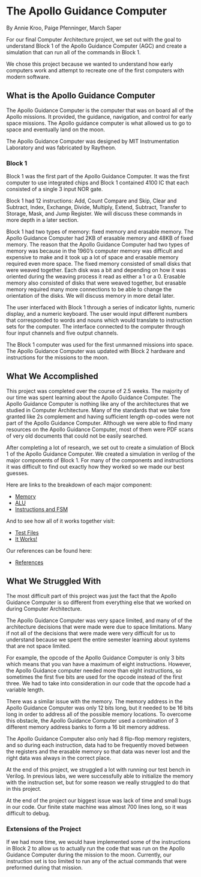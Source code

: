﻿# The Apollo Guidance Computer
By Annie Kroo, Paige Pfenninger, March Saper

For our final Computer Architecture project, we set out with the goal to understand Block 1 of the Apollo Guidance Computer (AGC) and create a simulation that can run all of the commands in Block 1. 

We chose this project because we wanted to understand how early computers work and attempt to recreate one of the first computers with modern software. 

## What is the Apollo Guidance Computer

The Apollo Guidance Computer is the computer that was on board all of the Apollo missions. It provided, the guidance, navigation, and control for early space missions. The Apollo guidance computer is what allowed us to go to space and eventually land on the moon. 

The Apollo Guidance Computer was designed by MIT Instrumentation Laboratory and was fabricated by Raytheon.

### Block 1

Block 1 was the first part of the Apollo Guidance Computer. It was the first computer to use integrated chips and Block 1 contained 4100 IC that each consisted of a single 3 input NOR gate.  

Block 1 had 12 instructions: Add, Count Compare and Skip, Clear and Subtract, Index, Exchange, Divide, Multiply, Extend, Subtract, Transfer to Storage, Mask, and Jump Register. We will discuss these commands in more depth in a later section.

Block 1 had two types of memory: fixed memory and erasable memory. The Apollo Guidance Computer had 2KB of erasable memory and 48KB of fixed memory. The reason that the Apollo Guidance Computer had two types of memory was because in the 1960’s computer memory was difficult and expensive to make and it took up a lot of space and erasable memory required even more space. The fixed memory consisted of small disks that were weaved together. Each disk was a bit and depending on how it was oriented during the weaving process it read as either a 1 or a 0. Erasable memory also consisted of disks that were weaved together, but erasable memory required many more connections to be able to change the orientation of the disks. We will discuss memory in more detail later.  

The user interfaced with Block 1 through a series of indicator lights, numeric display, and a numeric keyboard. The user would input different numbers that corresponded to words and nouns which would translate to instruction sets for the computer. The interface connected to the computer through four input channels and five output channels. 

The Block 1 computer was used for the first unmanned missions into space. The Apollo Guidance Computer was updated with Block 2 hardware and instructions for the missions to the moon. 

## What We Accomplished

This project was completed over the course of 2.5 weeks. The majority of our time was spent learning about the Apollo Guidance Computer. The Apollo Guidance Computer is nothing like any of the architectures that we studied in Computer Architecture. Many of the standards that we take fore granted like 2s complement and having sufficient length op-codes were not part of the Apollo Guidance Computer. Although we were able to find many resources on the Apollo Guidance Computer, most of them were PDF scans of very old documents that could not be easily searched.

After completing a lot of research, we set out to create a simulation of Block 1 of the Apollo Guidance Computer. We created a simulation in verilog of the major components of Block 1. For many of the components and instructions it was difficult to find out exactly how they worked so we made our best guesses. 

Here are links to the breakdown of each major component:

- [Memory](docs/Memory.md)
- [ALU](docs/ALU.md)
- [Instructions and FSM](docs/Instructions.md)

And to see how all of it works together visit:
- [Test Files](docs/together.md) 
- [It Works!](docs/Complete.md)

Our references can be found here:
- [References](docs/references.md)

## What We Struggled With

The most difficult part of this project was just the fact that the Apollo Guidance Computer is so different from everything else that we worked on during Computer Architecture. 

The Apollo Guidance Computer was very space limited, and many of of the architecture decisions that were made were due to space limitations. Many if not all of the decisions that were made were very difficult for us to understand because we spent the entire semester learning about systems that are not space limited. 

For example, the opcode of the Apollo Guidance Computer is only 3 bits which means that you van have a maximum of eight instructions. However, the Apollo Guidance computer needed more than eight instructions, so sometimes the first five bits are used for the opcode instead of the first three. We had to take into consideration in our code that the opcode had a variable length. 

There was a similar issue with the memory. The memory address in the Apollo Guidance Computer was only 12 bits long, but it needed to be 16 bits long in order to address all of the possible memory locations. To overcome this obstacle, the Apollo Guidance Computer used a combination of 3 different memory address banks to form a 16 bit memory address. 

The Apollo Guidance Computer also only had 8 flip-flop memory registers, and so during each instruction, data had to be frequently moved between the registers and the erasable memory so that data was never lost and the right data was always in the correct place.

At the end of this project, we struggled a lot with running our test bench in Verilog. In previous labs, we were successfully able to initialize the memory with the instruction set, but for some reason we really struggled to do that in this project. 

At the end of the project our biggest issue was lack of time and small bugs in our code. Our finite state machine was almost 700 lines long, so it was difficult to debug. 

### Extensions of the Project

If we had more time, we would have implemented some of the instructions in Block 2 to allow us to actually run the code that was run on the Apollo Guidance Computer during the mission to the moon. Currently, our instruction set is too limited to run any of the actual commands that were preformed during that mission. 


